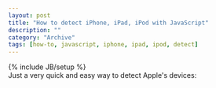 ```yaml
--- 
layout: post 
title: "How to detect iPhone, iPad, iPod with JavaScript"
description: ""
category: "Archive"
tags: [how-to, javascript, iphone, ipad, ipod, detect]
---
```

{% include JB/setup %}  
Just a very quick and easy way to detect Apple's devices:

<script src="https://gist.github.com/phun-ky/c30696a57c09b7257994.js"></script>